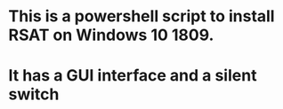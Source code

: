 # This is a powershell script to install RSAT on Windows 10 1809.
# It has a GUI interface and a silent switch
